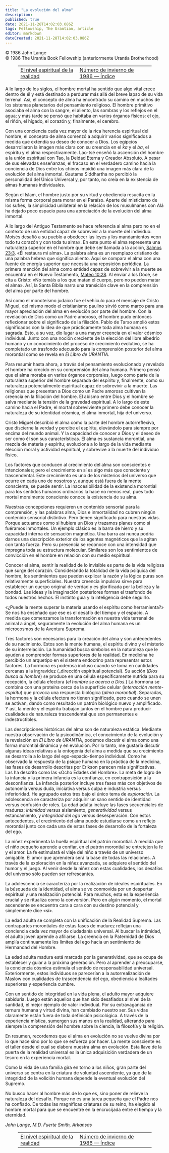 ```yaml
---
title: "La evolución del alma"
description: 
published: true
date: 2021-11-28T14:02:03.086Z
tags: Fellowship, The Urantian, article
editor: markdown
dateCreated: 2021-11-28T14:02:03.086Z
---
```


<p class="v-card v-sheet theme--light grey lighten-3 px-2">© 1986 John Lange<br>© 1986 The Urantia Book Fellowship (anteriormente Urantia Brotherhood)</p>
<figure class="table chapter-navigator">
  <table>
    <tbody>
      <tr>
        <td>
        <a href="/es/article/Charles_Laurence_Olivea/The_spirit_level_of_reality">
          <span class="mdi mdi-arrow-left-drop-circle"></span><span class="pl-2">El nivel espiritual de la realidad</span>
        </a>
        </td>
        <td>
        <a href="/es/index/articles_the_urantian#número-de-invierno-de-1986">
          <span class="mdi mdi-book-open-variant"></span><span class="pl-2">Número de invierno de 1986 — Índice</span>
        </a>
        </td>
        <td>
        </td>
      </tr>
    </tbody>
  </table>
</figure>



A lo largo de los siglos, el hombre mortal ha sentido que algo vital crece dentro de él y está destinado a perdurar más allá del breve lapso de su vida terrenal. Así, el concepto de alma ha encontrado su camino en muchos de los sistemas planetarios del pensamiento religioso. El hombre primitivo asociaba el alma con la sangre, el aliento, las sombras y los reflejos en el agua; y más tarde se pensó que habitaba en varios órganos físicos: el ojo, el riñón, el hígado, el corazón y, finalmente, el cerebro.

Con una conciencia cada vez mayor de la rica herencia espiritual del hombre, el concepto de alma comenzó a adquirir varios significados a medida que extendía su deseo de conocer a Dios. Los egipcios desarrollaron la imagen más clara con su creencia en el _ka_ y el _ba_, el espíritu y el alma respectivamente. Lao-tsé enseñó la ascensión del hombre a la unión espiritual con Tao, la Deidad Eterna y Creador Absoluto. A pesar de sus elevadas enseñanzas, el fracaso en el verdadero camino hacia la conciencia de Dios entre los chinos impidió una imagen más clara de la evolución del alma inmortal. Gautama Siddhartha no percibió la personalidad del Único Universal y, por tanto, no creía en la existencia de almas humanas individuales.

Según el Islam, el hombre justo por su virtud y obediencia resucita en la misma forma corporal para morar en el Paraíso. Aparte del misticismo de los sufíes, la simplicidad unilateral en la relación de los musulmanes con Alá ha dejado poco espacio para una apreciación de la evolución del alma inmortal.

A lo largo del Antiguo Testamento se hace referencia al alma pero no en el contexto de una entidad capaz de sobrevivir a la muerte del individuo. Moisés desafió a su pueblo a obedecer las leyes y los mandamientos «con todo tu corazón y con toda tu alma». En este punto el alma representa una naturaleza superior en el hombre que debe ser llamada a la acción, [Salmos 23:3](/es/Bible/Psalms/23#v3). «Él restaura mi alma». La palabra alma es un reemplazo cristiano de una palabra hebrea que significa aliento. Aquí se compara el alma con una fuente de energía superior que necesita una reposición periódica. La primera mención del alma como entidad capaz de sobrevivir a la muerte se encuentra en el Nuevo Testamento, [Mateo 10:28](/es/Bible/Matthew/10#v28). Al enviar a los Doce, se cita a Cristo: «No temáis a los que matan el cuerpo, pero no pueden matar el alma». Así, la Santa Biblia narra una transición clave en la comprensión del alma por parte del hombre.

Así como el monoteísmo judaico fue el vehículo para el mensaje de Cristo Miguel, del mismo modo el cristianismo paulino sirvió como marco para una mayor apreciación del alma en evolución por parte del hombre. Con la revelación de Dios como un Padre amoroso, el hombre pudo entonces reflexionar sobre el significado de la filiación. Pablo de Tarso amplió estos significados con la idea de que prácticamente toda alma humana es sagrada. Esto, a su vez, dio lugar a una mayor creencia en el valor cósmico individual. Junto con una noción creciente de la elección del libre albedrío humano y un conocimiento del proceso de crecimiento evolutivo, se ha completado un trasfondo adecuado para la comprensión posterior del alma morontial como se revela en _El Libro de URANTIA_.

Para resumir hasta ahora, a través del pensamiento evolucionado y revelado el hombre ha crecido en su comprensión del alma humana. Primero pensó que el alma moraba en varios órganos corporales, luego como parte de la naturaleza superior del hombre separada del espíritu y, finalmente, como su naturaleza potencialmente espiritual capaz de sobrevivir a la muerte. Las religiones que presentan a Dios como un Padre amoroso cultivan la creencia en la filiación del hombre. El abismo entre Dios y el hombre se salva mediante la tensión de la gravedad espiritual. A lo largo de este camino hacia el Padre, el mortal sobreviviente primero debe conocer la naturaleza de su identidad cósmica, el alma inmortal, hija del universo.

Cristo Miguel describió el alma como la parte del hombre autorreflexiva, que discierne la verdad y percibe el espíritu, elevándolo para siempre por encima del mundo animal. Y la capacidad de conocer a Dios y el deseo de ser como él son sus características. El alma es sustancia morontial, una mezcla de materia y espíritu; evoluciona a lo largo de la vida mediante elección moral y actividad espiritual, y sobrevive a la muerte del individuo físico.

Los factores que conducen al crecimiento del alma son conscientes e intencionales; pero el crecimiento en sí es algo más que consciente y trascendental. Este crecimiento es uno de los misterios del universo que ocurre en cada uno de nosotros y, aunque está fuera de la mente consciente, se puede sentir. La inaccesibilidad de la existencia morontial para los sentidos humanos ordinarios la hace no menos real, pues todo mortal moralmente consciente conoce la existencia de su alma.

Nuestras concepciones requieren un contenido sensorial para la comprensión, y las palabras alma, Dios e inmortalidad no cubren ningún contenido sensorial distintivo. Pero tienen significado para nuestras vidas. Porque actuamos como si hubiera un Dios y trazamos planes como si fuéramos inmortales. Un ejemplo clásico es la barra de hierro y su capacidad interna de sensación magnética. Una barra así nunca podría darnos una descripción exterior de los agentes magnéticos que la agitan con tanta fuerza. Pero su presencia se reconoce con una intensidad que impregna toda su estructura molecular. Similares son los sentimientos de convicción en el hombre en relación con su medio espiritual.

Conocer el alma, sentir la realidad de lo invisible es parte de la vida religiosa que surge del corazón. Considerando la totalidad de la vida psíquica del hombre, los sentimientos que pueden explicar la razón y la lógica puras son relativamente superficiales. Nuestra creencia impulsiva sirve para establecer un cuerpo original de verdad y es glorificada por la belleza y la bondad. Las ideas y la imaginación posteriores forman el trasfondo de todos nuestros hechos. El instinto guía y la inteligencia debe seguirlo.

«¿Puede la mente superar la materia usando el espíritu como herramienta?» Se nos ha enseñado que ese es el desafío del tiempo y el espacio. A medida que comenzamos la transformación en nuestra vida terrenal de animal a ángel, seguramente la evolución del alma humana es un microcosmos de la Aventura Suprema.

Tres factores son necesarios para la creación del alma y son antecedentes de su nacimiento. Estos son la mente humana, el espíritu divino y el misterio de su interrelación. La humanidad busca símbolos en la naturaleza que le ayuden a comprender formas superiores de la realidad. En medicina he percibido un arquetipo en el sistema endocrino para representar estos factores. La hormona es poderosa incluso cuando se toma en cantidades cercanas a la ingravidez (_dirección espiritual potencial). Su acción (_Dios busca al hombre_) se produce en una célula específicamente nutrida para su recepción, la célula efectora (_el hombre se acerca a Dios._) La hormona se combina con una proteína cerca de la superficie celular (_interacción mente-espíritu_) que provoca una respuesta biológica (_alma morontial_). Separadas, la hormona y la célula efectora no tienen significado, pero cuando se unen se activan, dando como resultado un patrón biológico nuevo y amplificado. Y así, la mente y el espíritu trabajan juntos en el hombre para producir cualidades de naturaleza trascendental que son permanentes e indestructibles.

Las descripciones históricas del alma son de naturaleza estática. Mediante nuestra observación de la psicodinámica, el conocimiento de la evolución y la revelación en _El Libro de URANTIA_, podemos discutir el alma como una forma morontial dinámica y en evolución. Por lo tanto, me gustaría discutir algunas ideas relativas a la ontogenia del alma a medida que su crecimiento se desarrolla a lo largo del ego-espacio-tiempo individual. Como he observado la respuesta de la psique humana en la práctica de la medicina, las fases de desarrollo descritas por Erikson parecen más significativas. Las ha descrito como las «Ocho Edades del Hombre». La meta de logro de la infancia y la primera infancia es la confianza, en contraposición a la desconfianza. La infancia posterior incluye tres fases más con objetivos de autonomía versus duda, iniciativa versus culpa e industria versus inferioridad. He agrupado estos tres bajo el único tema de _exploración_. La adolescencia se caracteriza por adquirir un sano sentido de identidad versus confusión de roles. La edad adulta incluye las fases secuenciales de madurez; _intimidad_ versus aislamiento, _generatividad_ versus estancamiento, y _integridad del ego_ versus desesperación. Con estos antecedentes, el crecimiento del alma puede estudiarse como un reflejo morontial junto con cada una de estas fases de desarrollo de la fortaleza del ego.

La niñez experimenta la huella espiritual del patrón morontial. A medida que el niño pequeño aprende a confiar, en el patrón morontial se entretejen la fe y el amor. La fe estimulará el viaje del niño a través de un universo amigable. El amor que aprenderá será la base de todas las relaciones. A través de la exploración en la niñez avanzada, se adquiere el sentido del humor y el juego. Al venir desde la niñez con estas cualidades, los desafíos del universo sólo pueden ser refrescantes.

La adolescencia se caracteriza por la realización de ideales espirituales. En la búsqueda de la identidad, el alma se ve conmovida por un despertar espiritual y una realización potencial. Para muchos, esta es la experiencia crucial y se ritualiza como la conversión. Pero en algún momento, el mortal ascendente se encuentra cara a cara con su destino potencial y simplemente dice «sí».

La edad adulta se completa con la unificación de la Realidad Suprema. Las contrapartes morontiales de estas fases de madurez reflejan una conciencia cada vez mayor de ciudadanía universal. Al buscar la intimidad, el adulto joven aprende a afiliarse. La creencia en la Paternidad de Dios amplía continuamente los límites del ego hacia un sentimiento de Hermandad del Hombre.

La edad adulta madura está marcada por la generatividad, que se ocupa de establecer y guiar a la próxima generación. Pero al aprender a preocuparse, la conciencia cósmica estimula el sentido de responsabilidad universal. Exteriormente, estos individuos se parecerían a la autorrealización de Maslow con cualidades de trascendencia del ego, obediencia a lealtades superiores y experiencia cumbre.

Con un sentido de integridad en la vida plena, el adulto mayor adquiere sabiduría. Luego están aquellos que han sido desafiados al nivel de la santidad, el mejor ejemplo de valor individual. Por su extravagancia de ternura humana y virtud divina, han cambiado nuestro ser. Sus vidas claramente están fuera de toda definición psicológica. A través de la experiencia mística, sumergen sus manos en la realidad, alterando para siempre la comprensión del hombre sobre la ciencia, la filosofía y la religión.

En resumen, recordemos que el alma en evolución no se vuelve divina por lo que hace sino por lo que se esfuerza por hacer. La mente consciente es el taller desde el cual se elabora nuestra alma en evolución. Esta llave de la puerta de la realidad universal es la única adquisición verdadera de un tesoro en la experiencia mortal.

Como la vida de una familia gira en torno a los niños, gran parte del universo se centra en la criatura de voluntad ascendente, ya que de la integridad de la volición humana depende la eventual evolución del Supremo.

No busco hacer al hombre más de lo que es, sino poner de relieve la naturaleza del desafío. Porque no es una tarea pequeña que el Padre nos ha confiado. De todas las magníficas criaturas de su reino, ha elegido al hombre mortal para que se encuentre en la encrucijada entre el tiempo y la eternidad.

_John Lange, M.D._
_Fuerte Smith, Arkansas_



<figure class="table chapter-navigator">
  <table>
    <tbody>
      <tr>
        <td>
        <a href="/es/article/Charles_Laurence_Olivea/The_spirit_level_of_reality">
          <span class="mdi mdi-arrow-left-drop-circle"></span><span class="pl-2">El nivel espiritual de la realidad</span>
        </a>
        </td>
        <td>
        <a href="/es/index/articles_the_urantian#número-de-invierno-de-1986">
          <span class="mdi mdi-book-open-variant"></span><span class="pl-2">Número de invierno de 1986 — Índice</span>
        </a>
        </td>
        <td>
        </td>
      </tr>
    </tbody>
  </table>
</figure>
